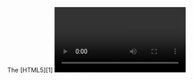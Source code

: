 <article class="post">
The [HTML5][1] <video> element makes embedding videos into your site as easy as
embedding images. And since all major browsers support <video> since 2011, it’s 
also the most reliable way to get your moving pictures seen by people.

A more recent addition to the HTML5 family is the <track> element. It’s a sub
-element of <video>, intended to make the video timeline more accessible. Its 
main use case is adding closed captions. These captions are loaded from a 
separate text file (a[WebVTT][2] file) and printed over the bottom of the video
display. Ian Devlin has written[an excellent article][3] on the subject.

Beyond captions though, the <track> element can be used for any kind of
interaction with the video timeline. This article explores 3 examples: chapter 
markers, preview thumbnails, and a timeline search. By the end, you will have 
sufficient understanding of the <track> element and its scripting API to build 
your own interactive video experiences.

## Chapter Markers

Let’s start with an example made popular by DVD disks: chapter markers. These
allow viewers to quickly jump to a specific section. It’s especially useful for 
longer movies like Sintel:

The chapter markers in this example reside in an [external VTT file][4] and are
loaded on the page through a<track>element with a *kind* of **chapters. The
track is set to load by default:</track>

| <video width="480" height="204" poster="assets/sintel.jpg" controls>





Next, we use JavaScript to load the cues of the text track, format them, and
print them in a controlbar below the video. Note we have to wait until the 
external VTT file is loaded:

| track.addEventListener('load',function() {
        var c = video.textTracks[].
cues;
        for (var i=; i<c.length
; i
++) {
          var s = document.
createElement("span
");
          s.innerHTML = c[i].text
;
          s.setAttribute('data-
start',c[i].startTime
);
          s.addEventListener("click
",seek
);
          controlbar.appendChild(s
);
        }
    }); |
||

In above code block, we’re adding 2 properties to the list entries to hook up
interactivity. First, we set a data attribute to store the start position of the
chapter, and second we add a click handler for an external*seek* function. This
function will jump the video to the start position. If the video is not (yet) 
playing, we’ll make that so:

| function seek() {
      video.currentTime = this.getAttribute('data-start');
      if(video.paused
){ video.play
(); }
    }; |
||

That’s it! You now have a visual chapter menu for your video, powered by a
VTT track. Note the[actual live Chapter Markers example][5] has a little bit
more logic than described, e.g. to toggle playback of the video on click, to 
update the controlbar with the video position, and to add some CSS styling.

## Preview Thumbnails

This second example shows a cool feature made popular by Hulu and Netflix:
preview thumbnails. When mousing over the controlbar (or dragging on mobile), a 
small preview of the position you’re about to seek to is displayed:

This example is also powered by an [external VTT file][6], loaded in a metadata
track. Instead of texts, the cues in this VTT file contain links to a
[separate JPG image][7]. Each cue could link to a separate image, but in this
case we opted to use a single JPG sprite – to keep latency low and management 
easy. The cues link to the correct section of the sprite by using
[Media Fragment URIs][8].Example:

| http://example.com/assets/thumbs.jpg?xywh=0,0,160,90 |
||

Next, all important logic to get the right thumbnail and display it lives in a
`mousemove` listener for the controlbar:

| controlbar.addEventListener('mousemove',function(e) {
      // first we
convert from mouse to time position.
.
      var p = (e.pageX
- controlbar.offsetLeft) * video.duration / 480;
     
      // ..then we find the matching cue..
      var c = video.textTracks[].cues
;
      for (var i=; i<c.length; i
++) {
          if(c[i].startTime <= p &
amp;& c[i].endTime > p
) {
              break;
          };
      }
     
      // ..next we unravel the JPG url and fragment query..
      var url =c[i].
text.split
('#')[];
      var xywh = c[i
].text.substr(c[i].text.indexOf("=")+1).split
(',');
     
      // ..and last we style the thumbnail overlay
      thumbnail.style.
backgroundImage = 'url('+c[i].text.split
('#')[]+')';
      thumbnail.style.
backgroundPosition = '-'+xywh[]+'px -'+xywh[1]+'px
';
      thumbnail.style.left =
e.pageX - xywh[2]/2+'px
';
      thumbnail.style.top =
controlbar.offsetTop - xywh[3]+8+'px
';
      thumbnail.style.width
= xywh[2]+'px
';
      thumbnail.style.height
= xywh[3]+'px
';
    }); |
||

All done! Again, the [actual live Preview Thumbnails example][9] contains some
additional code. It includes the same logic for toggling playback and seeking, 
as well as logic to show/hide the thumbnail when mousing in/out of the 
controlbar.

## Timeline Search

Our last example offers yet another way to unlock your content, this time
though in-video search:

This example re-uses an existing [captions VTT file][10], which is loaded into
a*captions* track. Below the video and controlbar, we print a basic search form
:

| <form>
        <input type="search" />
        <button type="submit">Search
</button>
    </form> |
||

Like with the thumbnails example, all key logic resides in a single function.
This time, it’s the event handler for submitting the form:

| form.addEventListener('submit',function(e) {
      // First we’ll prevent
page reload and grab the cues/query.
.
      e.preventDefault();
      var c = video.textTracks[].cues;
      var q = document.querySelector("
input").value.toLowerCase
();
     
      // ..then we find all matching cues..
      var a = [];
      for(var j=; j<c.length; j++) {
        if(c[j].text.toLowerCase().
indexOf(q) > -1
) {
          a.push(c[j]);
        }
      }
     
      // ..and last we highlight matching cues on the controlbar.
      for (var
i=; i<a.length; i
++) {
        var s
= document.createElement("span
");
        s.
style.left = (a[i].startTime/video.duration*480-2)+"px
";
        bar.
appendChild(s
);
      }
    }); |
||

Three time’s a charm! Like with the other ones, the 
[actual live Timeline Search example][11] contains additional code for toggling
playback and seeking, as well as a snippet to update the controlbar help text.

## Wrapping Up

Above examples should provide you with enough knowledge to build your own
interactive videos. For some more inspiration, see our experiments around
[clickable hot spots][12], [interactive transcripts][13], or 
[timeline interaction][14].

Overall, the [HTML5 <track> element][15] provides an easy to use, cross-
platform way to add interactivity to your videos. And while it definitely takes 
time to author VTT files and build similar experiences, you will see higher 
accessibility of and engagement with your videos. Good luck!</article>

 [1]: https://developer.mozilla.org/en/html/html5 "HTML5"

 [2]: https://developer.mozilla.org/en-US/docs/Web/API/Web_Video_Text_Tracks_Format

 [3]: https://hacks.mozilla.org/2014/07/adding-captions-and-subtitles-to-html5-video/
 [4]: http://demo.jwplayer.com/text-tracks/assets/chapters.vtt
 [5]: http://demo.jwplayer.com/text-tracks/chapters.html
 [6]: http://demo.jwplayer.com/text-tracks/assets/thumbs.vtt
 [7]: http://demo.jwplayer.com/text-tracks/assets/thumbs.jpg
 [8]: http://www.w3.org/TR/media-frags/
 [9]: http://demo.jwplayer.com/text-tracks/thumbs.html
 [10]: http://demo.jwplayer.com/text-tracks/assets/captions.vtt
 [11]: http://demo.jwplayer.com/text-tracks/search.html
 [12]: http://www.jwplayer.com/labs/experiments/hot-spots/
 [13]: http://www.jwplayer.com/labs/experiments/interactive-transcripts/
 [14]: http://www.jwplayer.com/labs/experiments/timeline-interaction/
 [15]: https://developer.mozilla.org/en-US/docs/Web/HTML/Element/track